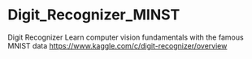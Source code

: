 # Digit_Recognizer_MINST

Digit Recognizer
Learn computer vision fundamentals with the famous MNIST data
https://www.kaggle.com/c/digit-recognizer/overview

